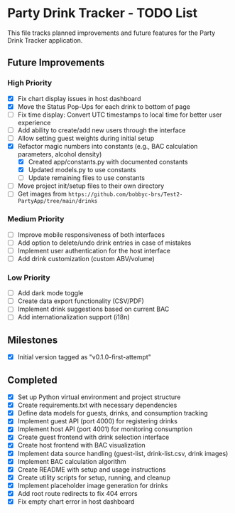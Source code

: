 <!--
Copyright (C) 2025 Brighter Sight
This program is free software: you can redistribute it and/or modify
it under the terms of the GNU General Public License as published by
the Free Software Foundation, either version 3 of the License, or
(at your option) any later version.

This program is distributed in the hope that it will be useful,
but WITHOUT ANY WARRANTY; without even the implied warranty of
MERCHANTABILITY or FITNESS FOR A PARTICULAR PURPOSE.  See the
GNU General Public License for more details.

You should have received a copy of the GNU General Public License
along with this program.  If not, see <https://www.gnu.org/licenses/>.

For inquiries, contact: Info@BrighterSight.ca
-->

# Party Drink Tracker - TODO List

This file tracks planned improvements and future features for the Party Drink Tracker application.

## Future Improvements

### High Priority
- [x] Fix chart display issues in host dashboard
- [x] Move the Status Pop-Ups for each drink to bottom of page
- [ ] Fix time display: Convert UTC timestamps to local time for better user experience
- [ ] Add ability to create/add new users through the interface
- [ ] Allow setting guest weights during initial setup
- [x] Refactor magic numbers into constants (e.g., BAC calculation parameters, alcohol density)
  - [x] Created app/constants.py with documented constants
  - [x] Updated models.py to use constants
  - [ ] Update remaining files to use constants
- [ ] Move project init/setup files to their own directory
- [ ] Get images from `https://github.com/bobbyc-brs/Test2-PartyApp/tree/main/drinks`

### Medium Priority
- [ ] Improve mobile responsiveness of both interfaces
- [ ] Add option to delete/undo drink entries in case of mistakes
- [ ] Implement user authentication for the host interface
- [ ] Add drink customization (custom ABV/volume)

### Low Priority
- [ ] Add dark mode toggle
- [ ] Create data export functionality (CSV/PDF)
- [ ] Implement drink suggestions based on current BAC
- [ ] Add internationalization support (i18n)

## Milestones
- [x] Initial version tagged as "v0.1.0-first-attempt"

## Completed
- [x] Set up Python virtual environment and project structure
- [x] Create requirements.txt with necessary dependencies
- [x] Define data models for guests, drinks, and consumption tracking
- [x] Implement guest API (port 4000) for registering drinks
- [x] Implement host API (port 4001) for monitoring consumption
- [x] Create guest frontend with drink selection interface
- [x] Create host frontend with BAC visualization
- [x] Implement data source handling (guest-list, drink-list.csv, drink images)
- [x] Implement BAC calculation algorithm
- [x] Create README with setup and usage instructions
- [x] Create utility scripts for setup, running, and cleanup
- [x] Implement placeholder image generation for drinks
- [x] Add root route redirects to fix 404 errors
- [x] Fix empty chart error in host dashboard
